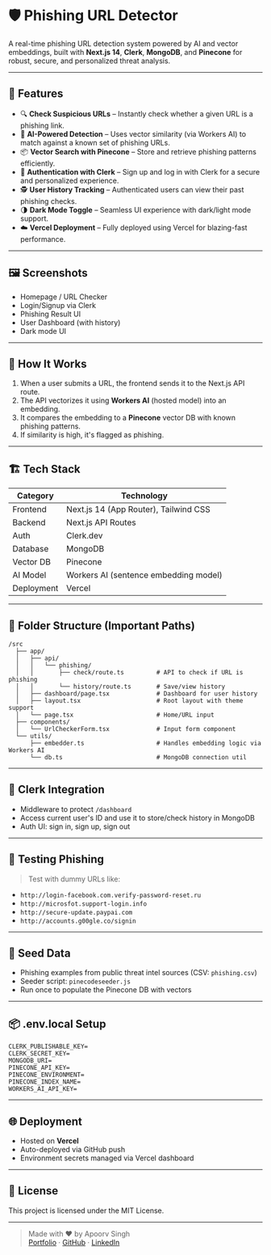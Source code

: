 
# 🛡️ Phishing URL Detector

A real-time phishing URL detection system powered by AI and vector embeddings, built with **Next.js 14**, **Clerk**, **MongoDB**, and **Pinecone** for robust, secure, and personalized threat analysis.

---

## 🚀 Features

- 🔍 **Check Suspicious URLs** – Instantly check whether a given URL is a phishing link.
- 🧠 **AI-Powered Detection** – Uses vector similarity (via Workers AI) to match against a known set of phishing URLs.
- 📦 **Vector Search with Pinecone** – Store and retrieve phishing patterns efficiently.
- 👤 **Authentication with Clerk** – Sign up and log in with Clerk for a secure and personalized experience.
- 🕵️ **User History Tracking** – Authenticated users can view their past phishing checks.
- 🌗 **Dark Mode Toggle** – Seamless UI experience with dark/light mode support.
- ☁️ **Vercel Deployment** – Fully deployed using Vercel for blazing-fast performance.

---

## 🖼️ Screenshots

- Homepage / URL Checker
- Login/Signup via Clerk
- Phishing Result UI
- User Dashboard (with history)
- Dark mode UI

---

## 🧠 How It Works

1. When a user submits a URL, the frontend sends it to the Next.js API route.
2. The API vectorizes it using **Workers AI** (hosted model) into an embedding.
3. It compares the embedding to a **Pinecone** vector DB with known phishing patterns.
4. If similarity is high, it's flagged as phishing.

---

## 🏗️ Tech Stack

| Category | Technology |
|---------|------------|
| Frontend | Next.js 14 (App Router), Tailwind CSS |
| Backend  | Next.js API Routes |
| Auth     | Clerk.dev |
| Database | MongoDB |
| Vector DB| Pinecone |
| AI Model | Workers AI (sentence embedding model) |
| Deployment | Vercel |

---

## 📂 Folder Structure (Important Paths)

```
/src
  ├── app/
  │   ├── api/
  │   │   └── phishing/
  │   │       ├── check/route.ts         # API to check if URL is phishing
  │   │       └── history/route.ts       # Save/view history
  │   ├── dashboard/page.tsx             # Dashboard for user history
  │   ├── layout.tsx                     # Root layout with theme support
  │   └── page.tsx                       # Home/URL input
  ├── components/
  │   └── UrlCheckerForm.tsx             # Input form component
  └── utils/
      ├── embedder.ts                    # Handles embedding logic via Workers AI
      └── db.ts                          # MongoDB connection util
```

---

## 🔐 Clerk Integration

- Middleware to protect `/dashboard`
- Access current user's ID and use it to store/check history in MongoDB
- Auth UI: sign in, sign up, sign out

---

## 🧪 Testing Phishing

> Test with dummy URLs like:
- `http://login-facebook.com.verify-password-reset.ru`
- `http://microsfot.support-login.info`
- `http://secure-update.paypai.com`
- `http://accounts.g00gle.co/signin`

---

## 🧾 Seed Data

- Phishing examples from public threat intel sources (CSV: `phishing.csv`)
- Seeder script: `pinecodeseeder.js`
- Run once to populate the Pinecone DB with vectors

---

## 📦 .env.local Setup

```
CLERK_PUBLISHABLE_KEY=
CLERK_SECRET_KEY=
MONGODB_URI=
PINECONE_API_KEY=
PINECONE_ENVIRONMENT=
PINECONE_INDEX_NAME=
WORKERS_AI_API_KEY=
```

---

## 🌐 Deployment

- Hosted on **Vercel**
- Auto-deployed via GitHub push
- Environment secrets managed via Vercel dashboard

---

## 📄 License

This project is licensed under the MIT License.

---

> Made with ❤️ by Apoorv Singh  
> [Portfolio](https://apoorv-my-portfolio.netlify.app/) · [GitHub](https://github.com/Apoorv3826) · [LinkedIn](https://linkedin.com/in/apoorv-singh-a7b79b224)
